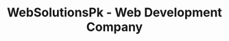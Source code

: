 ---
title: "WebSolutionsPk - Web Development Company"
url: /karachi/websolutionspk-web-development-company/
shop: computer
---